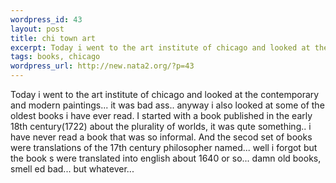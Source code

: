 ```yaml
--- 
wordpress_id: 43
layout: post
title: chi town art
excerpt: Today i went to the art institute of chicago and looked at the contemporary and modern paintings... it was bad ass.. anyway i also looked at some of the oldest books i have ever read. I started with a book published in the early 18th century(1722) about the plurality of worlds, it was qute something.. i have never read a book that was so informal. And the secod set of books were translations of t...
tags: books, chicago
wordpress_url: http://new.nata2.org/?p=43
---
```

Today i went to the art institute of chicago and looked at the contemporary and modern paintings... it was bad ass.. anyway i also looked at some of the oldest books i have ever read. I started with a book published in the early 18th century(1722) about the plurality of worlds, it was qute something.. i have never read a book that was so informal. And the secod set of books were translations of the 17th century philosopher named... well i forgot but the book s were translated into english about 1640 or so... damn old books, smell ed bad... but whatever...  
